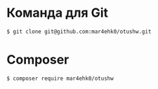 # Команда для Git
```sh
$ git clone git@github.com:mar4ehk0/otushw.git
```
# Composer
```sh
$ composer require mar4ehk0/otushw
```
